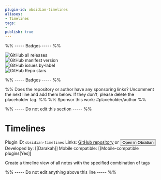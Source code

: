 ```yaml
---
plugin-id: obsidian-timelines
aliases:
- Timelines
tags: 
- 
publish: true
---
```


%% ----- Badges ----- %%

![GitHub all releases](https://img.shields.io/github/downloads/Darakah/obsidian-timelines/total?color=573E7A&logo=github&style=for-the-badge)   
![GitHub manifest version](https://img.shields.io/github/manifest-json/v/Darakah/obsidian-timelines?color=573E7A&logo=github&style=for-the-badge)   
![GitHub issues by-label](https://img.shields.io/github/issues/Darakah/obsidian-timelines/help%20wanted?color=573E7A&logo=github&style=for-the-badge)   
![GitHub Repo stars](https://img.shields.io/github/stars/Darakah/obsidian-timelines?color=573E7A&logo=github&style=for-the-badge)

%% ----- Badges ----- %%

%% Does the repository or author have any sponsoring links? Uncomment the next line and add them below. If they don't, please delete the placeholder tag. %%
%% Sponsor this work: #placeholder/author %%

%% ----- Do not edit this section ----- %%

# Timelines

Plugin ID: `obsidian-timelines`
Links: [GitHub repository](https://github.com/Darakah/obsidian-timelines) or [<button id=HH>Open in Obsidian</button>](obsidian://goto-plugin?id=obsidian-timelines)
Developed by: [[Darakah]]
Mobile compatible: [[Mobile-compatible plugins|Yes]]

Create a timeline view of all notes with the specified combination of tags

%% ----- Do not edit anything above this line ----- %% 
